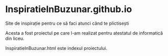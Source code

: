 # InspiratieInBuzunar.github.io
Site de inspirație pentru ce să faci atunci când te plictisești

Acesta a fost proiectul pe care l-am realizat pentru atestatul de informatică din liceu.

InspiratieInBuzunar.html este indexul proiectului.
